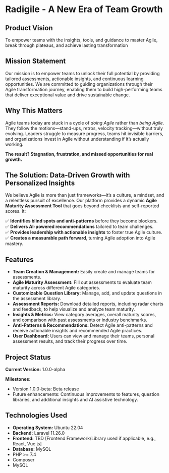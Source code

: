 # Radigile - A New Era of Team Growth

## Product Vision
To empower teams with the insights, tools, and guidance to master Agile, break through plateaus, and achieve lasting transformation

## Mission Statement
Our mission is to empower teams to unlock their full potential by providing tailored assessments, actionable insights, and continuous learning opportunities. We are committed to guiding organizations through their Agile transformation journey, enabling them to build high-performing teams that deliver exceptional value and drive sustainable change.

## Why This Matters
Agile teams today are stuck in a cycle of *doing Agile* rather than *being Agile*. They follow the motions—stand-ups, retros, velocity tracking—without truly evolving. Leaders struggle to measure progress, teams hit invisible barriers, and organizations invest in Agile without understanding if it’s actually working.

**The result? Stagnation, frustration, and missed opportunities for real growth.**

## The Solution: Data-Driven Growth with Personalized Insights
We believe Agile is more than just frameworks—it’s a culture, a mindset, and a relentless pursuit of excellence. Our platform provides a dynamic **Agile Maturity Assessment Tool** that goes beyond checklists and self-reported scores. It:

✅ **Identifies blind spots and anti-patterns** before they become blockers.  
✅ **Delivers AI-powered recommendations** tailored to team challenges.  
✅ **Provides leadership with actionable insights** to foster true Agile culture.  
✅ **Creates a measurable path forward**, turning Agile adoption into Agile mastery.

## Features

- **Team Creation & Management:** Easily create and manage teams for assessments.
- **Agile Maturity Assessment:** Fill out assessments to evaluate team maturity across different Agile categories.
- **Customizable Question Library:** Manage, add, and update questions in the assessment library.
- **Assessment Reports:** Download detailed reports, including radar charts and feedback, to help visualize and analyze team maturity.
- **Insights & Metrics:** View category averages, overall maturity scores, and comparison with past assessments or industry benchmarks.
- **Anti-Patterns & Recommendations:** Detect Agile anti-patterns and receive actionable insights and recommended Agile practices.
- **User Dashboard:** Users can view and manage their teams, personal assessment results, and track their progress over time.

## Project Status

**Current Version:** 1.0.0-alpha

**Milestones:**
- Version 1.0.0-beta: Beta release
- Future enhancements: Continuous improvements to features, question libraries, and additional insights and AI assistive technology.

## Technologies Used

- **Operating System:** Ubuntu 22.04
- **Backend:** Laravel 11.26.0
- **Frontend:** TBD [Frontend Framework/Library used if applicable, e.g., React, Vue.js]
- **Database:** MySQL
- PHP >= 7.4
- Composer
- MySQL
